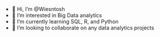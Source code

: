 - 👋 Hi, I’m @Wiesntosh
- 👀 I’m interested in Big Data analytics
- 🌱 I’m currently learning SQL, R, and Python
- 💞️ I’m looking to collaborate on any data analytics projects


<!---
Wiesntosh/Wiesntosh is a ✨ special ✨ repository because its `README.md` (this file) appears on your GitHub profile.
You can click the Preview link to take a look at your changes.
--->
